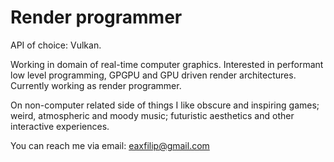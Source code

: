 
# Render programmer

API of choice: Vulkan.</br>

Working in domain of real-time computer graphics. Interested in performant low level programming, GPGPU and GPU driven render architectures. Currently working as render programmer.

On non-computer related side of things I like obscure and inspiring games; weird, atmospheric and moody music; futuristic aesthetics and other interactive experiences.

You can reach me via email: eaxfilip@gmail.com
